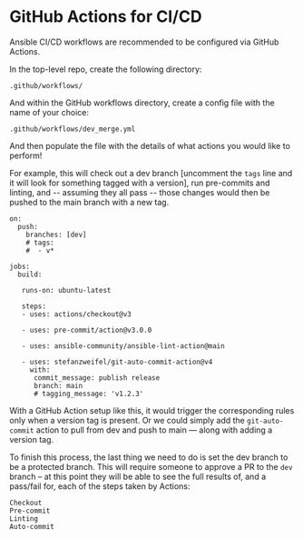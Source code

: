 # GitHub Actions for CI/CD

Ansible CI/CD workflows are recommended to be configured via GitHub Actions.

In the top-level repo, create the following directory:
```
.github/workflows/
```

And within the GitHub workflows directory, create a config file with the name of your choice:
```
.github/workflows/dev_merge.yml
```

And then populate the file with the details of what actions you would like to perform! 

For example, this will check out a dev branch [uncomment the `tags` line and it will look for something tagged with a version], run pre-commits and linting, and -- assuming they all pass -- those changes would then be pushed to the main branch with a new tag.

```
on:
  push:
    branches: [dev]
    # tags:
    #  - v*

jobs:
  build:

   runs-on: ubuntu-latest

   steps:
   - uses: actions/checkout@v3

   - uses: pre-commit/action@v3.0.0

   - uses: ansible-community/ansible-lint-action@main

   - uses: stefanzweifel/git-auto-commit-action@v4
     with:
      commit_message: publish release
      branch: main
      # tagging_message: 'v1.2.3'
```

With a GitHub Action setup like this, it would trigger the corresponding rules only when a version tag is present. Or we could simply add the `git-auto-commit` action to pull from dev and push to main — along with adding a version tag.

To finish this process, the last thing we need to do is set the dev branch to be a protected branch. This will require someone to approve a PR to the `dev` branch – at this point they will be able to see the full results of, and a pass/fail for, each of the steps taken by Actions:

```
Checkout
Pre-commit
Linting
Auto-commit
```
